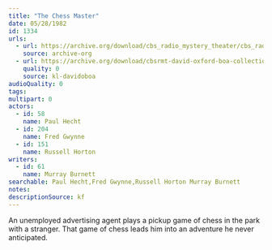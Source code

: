 ```yaml
---
title: "The Chess Master"
date: 05/28/1982
id: 1334
urls: 
  - url: https://archive.org/download/cbs_radio_mystery_theater/cbs_radio_mystery_theater-1301-1350.zip/cbs_radio_mystery_theater-1301-1350%2Fcbsrmt_1334_the_chess_master.mp3
    source: archive-org
  - url: https://archive.org/download/cbsrmt-david-oxford-boa-collection/CBSRMT-820528-1334-The-Chess-Master-(128-48)_WBBM-JE-{BoA}.mp3
    quality: 0
    source: kl-davidoboa
audioQuality: 0
tags: 
multipart: 0
actors:  
  - id: 58
    name: Paul Hecht  
  - id: 204
    name: Fred Gwynne  
  - id: 151
    name: Russell Horton
writers:  
  - id: 61
    name: Murray Burnett
searchable: Paul Hecht,Fred Gwynne,Russell Horton Murray Burnett
notes: 
descriptionSource: kf
---
```

An unemployed advertising agent plays a pickup game of chess in the park with a stranger. That game of chess leads him into an adventure he never anticipated.